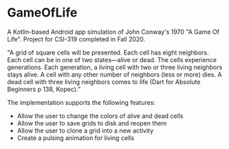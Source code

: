 # GameOfLife
A Kotlin-based Android app simulation of John Conway's 1970 "A Game Of Life". Project for CSI-319 completed in Fall 2020.

"A grid of square cells will be presented. Each cell has eight neighbors. Each cell can be in one of two states—alive or dead. The cells
experience generations. Each generation, a living cell with two or three living neighbors stays alive. A cell
with any other number of neighbors (less or more) dies. A dead cell with three living neighbors comes to
life (Dart for Absolute Beginners p 138, Kopec).”

The implementation supports the following features:
- Allow the user to change the colors of alive and dead cells
- Allow the user to save grids to disk and reopen them
- Allow the user to clone a grid into a new activity
- Create a pulsing animation for living cells
